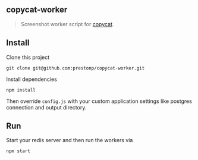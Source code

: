 copycat-worker
--------------

> Screenshot worker script for
> [copycat](https://github.com/prestonp/copycat).

Install
-------

Clone this project

```
git clone git@github.com:prestonp/copycat-worker.git
```

Install dependencies

```
npm install
```

Then override `config.js` with your custom application
settings like postgres connection and output directory.


Run
---

Start your redis server and then run
the workers via

```
npm start
```
